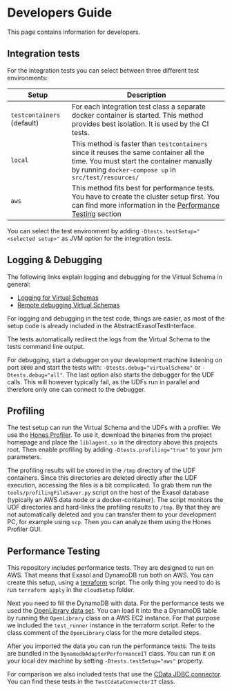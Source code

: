 # Developers Guide

This page contains information for developers.

## Integration tests

For the integration tests you can select between three different test environments:

|Setup                          |Description                                |
|-------------------------------|-------------------------------------------|
| `testcontainers` (default)    | For each integration test class a separate docker container is started. This method provides best isolation. It is used by the CI tests.|
|`local`                        | This method is faster than `testcontainers` since it reuses the same container all the time. You must start the container manually by running `docker-compose up` in `src/test/resources/`| 
|`aws`                          | This method fits best for performance tests. You have to create the cluster setup first. You can find more information in the [Performance Testing](#performance-testing) section 

You can select the test environment by adding `-Dtests.testSetup="<selected setup>"` as JVM option for the integration tests. 

## Logging & Debugging

The following links explain logging and debugging for the Virtual Schema in general:

* [Logging for Virtual Schemas](https://github.com/exasol/virtual-schemas/blob/master/doc/development/remote_logging.md)
* [Remote debugging Virtual Schemas](https://github.com/exasol/virtual-schemas/blob/master/doc/development/remote_debugging.md)

For logging and debugging in the test code, things are easier, 
as most of the setup code is already included in the AbstractExasolTestInterface.

The tests automatically redirect the logs from the Virtual Schema to the tests command line output.

For debugging, start a debugger on your development machine listening on port `8000` and 
start the tests with: `-Dtests.debug="virtualSchema"` or `-Dtests.debug="all"`. 
The last option also starts the debugger for the UDF calls. This will however typically fail,
 as the UDFs run in parallel and therefore only one can connect to the debugger.
 
## Profiling

The test setup can run the Virtual Schema and the UDFs with a profiler. 
We use the [Hones Profiler](https://github.com/jvm-profiling-tools/honest-profiler).
To use it, download the binaries from the project homepage 
and place the `liblagent.so` in the directory above this projects root.
Then enable profiling by adding `-Dtests.profiling="true"` to your jvm parameters.

The profiling results will be stored in the `/tmp` directory of the UDF containers.
Since this directories are deleted directly after the UDF execution, accessing the files is a bit complicated.
To grab them run the `tools/profilingFileSaver.py` script on the host of the Exasol database (typically an AWS data node or a docker-container).
The script monitors the UDF directories and hard-links the profiling results to `/tmp`. By that they are not automatically deleted and you can transfer them to your development PC, for example using `scp`.
Then you can analyze them using the Hones Profiler GUI.

## Performance Testing

This repository includes performance tests.
They are designed to run on AWS.
That means that Exasol and DynamoDB run both on AWS.
You can create this setup, using a [terraform](https://www.terraform.io/) script.
The only thing you need to do is run `terraform apply` in the `cloudSetup` folder.

Next you need to fill the DynamoDB with data.
For the performance tests we used the [OpenLibrary data set](https://openlibrary.org/data).
You can load it into the a DynamoDB table by running the `OpenLibrary` class on a AWS EC2 instance.
For that purpose we included the `test_runner` instance in the terraform script.
Refer to the class comment of the `OpenLibrary` class for the more detailed steps.

After you imported the data you can run the performance tests.
The tests are bundled in the `DynamodbAdapterPerformanceIT` class. You can run it on your local dev machine by setting `-Dtests.testSetup="aws"` property.

For comparison we also included tests that use the [CData JDBC connector](https://www.cdata.com/drivers/dynamodb/jdbc/). 
You can find these tests in the `TestCdataConnectorIT` class.
